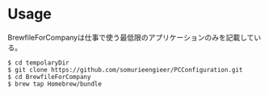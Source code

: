 # Usage

BrewfileForCompanyは仕事で使う最低限のアプリケーションのみを記載している。

```
$ cd tempolaryDir
$ git clone https://github.com/somurieengieer/PCConfiguration.git
$ cd BrewfileForCompany
$ brew tap Homebrew/bundle
```
